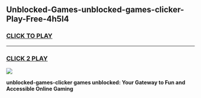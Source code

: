 
## Unblocked-Games-unblocked-games-clicker-Play-Free-4h5l4
<h3>
<a href="https://premium76.site?title=unblocked-games-clicker&ref=10A">CLICK TO PLAY</a></h3>
<hr>

<h3>
<a href="https://premium76.site?title=unblocked-games-clicker&ref=10A">CLICK 2 PLAY</a>
  
</h3>

<a href="https://premium76.site?title=unblocked-games-clicker&ref=10A"><img src="https://clearcache.store/games.png"></a>


**unblocked-games-clicker games unblocked: Your Gateway to Fun and Accessible Online Gaming**
